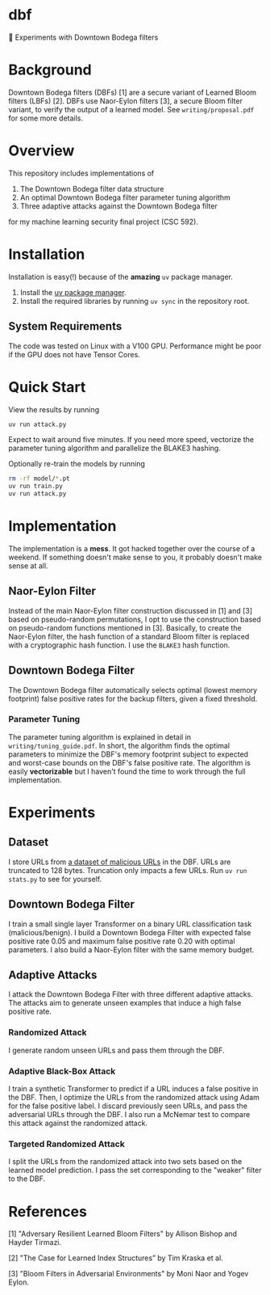 # dbf
🔬 Experiments with Downtown Bodega filters

# Background

Downtown Bodega filters (DBFs) [1] are a secure variant of Learned Bloom filters (LBFs) [2]. DBFs use Naor-Eylon filters [3], a secure Bloom filter variant, to verify the output of a learned model. See `writing/proposal.pdf` for some more details.

# Overview

This repository includes implementations of
1. The Downtown Bodega filter data structure
2. An optimal Downtown Bodega filter parameter tuning algorithm
3. Three adaptive attacks against the Downtown Bodega filter

for my machine learning security final project (CSC 592).

# Installation

Installation is easy(!) because of the **amazing** `uv` package manager.

1. Install the [uv package manager](https://github.com/astral-sh/uv).
2. Install the required libraries by running `uv sync` in the repository root.

## System Requirements

The code was tested on Linux with a V100 GPU. Performance might be poor if the GPU does not have Tensor Cores.

# Quick Start

View the results by running 
```sh
uv run attack.py
```
Expect to wait around five minutes. If you need more speed, vectorize the parameter tuning algorithm and parallelize the BLAKE3 hashing.

Optionally re-train the models by running
```sh
rm -rf model/*.pt
uv run train.py
uv run attack.py
```

# Implementation

The implementation is a __mess__. It got hacked together over the course of a weekend. If something doesn't make sense to you, it probably doesn't make sense at all. 

## Naor-Eylon Filter

Instead of the main Naor-Eylon filter construction discussed in [1] and [3] based on pseudo-random permutations, I opt to use the construction based on pseudo-random functions mentioned in [3]. Basically, to create the Naor-Eylon filter, the hash function of a standard Bloom filter is replaced with a cryptographic hash function. I use the `BLAKE3` hash function.

## Downtown Bodega Filter

The Downtown Bodega filter automatically selects optimal (lowest memory footprint) false positive rates for the backup filters, given a fixed threshold.

### Parameter Tuning

The parameter tuning algorithm is explained in detail in `writing/tuning_guide.pdf`. In short, the algorithm finds the optimal parameters to minimize the DBF's memory footprint subject to expected and worst-case bounds on the DBF's false positive rate. The algorithm is easily __vectorizable__ but I haven't found the time to work through the full implementation. 

# Experiments

## Dataset

I store URLs from [a dataset of malicious URLs](https://www.kaggle.com/datasets/sid321axn/malicious-urls-dataset) in the DBF. URLs are truncated to 128 bytes. Truncation only impacts a few URLs. Run `uv run stats.py` to see for yourself.

## Downtown Bodega Filter

I train a small single layer Transformer on a binary URL classification task (malicious/benign). I build a Downtown Bodega Filter with expected false positive rate 0.05 and maximum false positive rate 0.20 with optimal parameters. I also build a Naor-Eylon filter with the same memory budget.

## Adaptive Attacks

I attack the Downtown Bodega Filter with three different adaptive attacks. The attacks aim to generate unseen examples that induce a high false positive rate.

### Randomized Attack

I generate random unseen URLs and pass them through the DBF. 

### Adaptive Black-Box Attack

I train a synthetic Transformer to predict if a URL induces a false positive in the DBF. Then, I optimize the URLs from the randomized attack using Adam for the false positive label. I discard previously seen URLs, and pass the adversarial URLs through the DBF. I also run a McNemar test to compare this attack against the randomized attack. 

### Targeted Randomized Attack

I split the URLs from the randomized attack into two sets based on the learned model prediction. I pass the set corresponding to the "weaker" filter to the DBF.

# References

[1] "Adversary Resilient Learned Bloom Filters" by Allison Bishop and Hayder Tirmazi.

[2] "The Case for Learned Index Structures” by Tim Kraska et al.

[3] "Bloom Filters in Adversarial Environments" by Moni Naor and Yogev Eylon.
